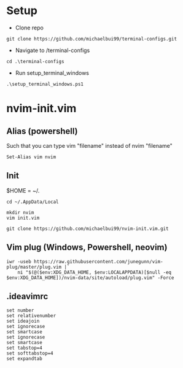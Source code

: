 # Setup

-   Clone repo

```cli
git clone https://github.com/michaelbui99/terminal-configs.git
```

-   Navigate to /terminal-configs

```cli
cd .\terminal-configs
```

-   Run setup_terminal_windows

```cli
.\setup_terminal_windows.ps1
```

# nvim-init.vim

## Alias (powershell)

Such that you can type vim "filename" instead of nvim "filename"

```cli
Set-Alias vim nvim
```

## Init

$HOME = ~/.

```cli
cd ~/.AppData/Local
```

```cli
mkdir nvim
vim init.vim
```

```cli
git clone https://github.com/michaelbui99/nvim-init.vim.git
```

## Vim plug (Windows, Powershell, neovim)

```cli
iwr -useb https://raw.githubusercontent.com/junegunn/vim-plug/master/plug.vim |`
    ni "$(@($env:XDG_DATA_HOME, $env:LOCALAPPDATA)[$null -eq $env:XDG_DATA_HOME])/nvim-data/site/autoload/plug.vim" -Force

```

## .ideavimrc

```vim
set number
set relativenumber
set ideajoin
set ignorecase
set smartcase
set ignorecase
set smartcase
set tabstop=4
set softtabstop=4
set expandtab


```
